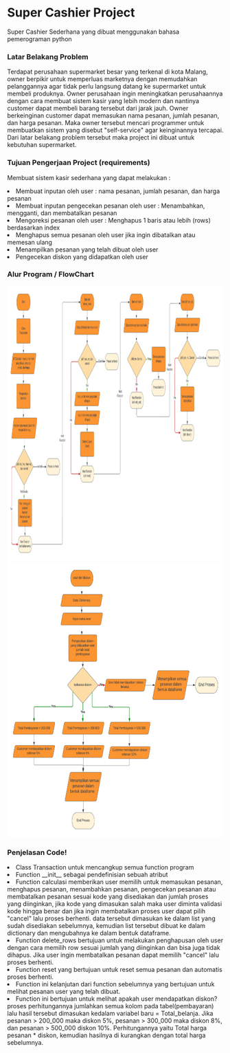 <h1> Super Cashier Project </h1>
Super Cashier Sederhana yang dibuat menggunakan bahasa pemerograman python 

<h3> Latar Belakang Problem </h3>
Terdapat perusahaan supermarket besar yang terkenal di kota Malang, owner berpikir untuk memperluas marketnya dengan memudahkan pelanggannya agar tidak perlu langsung datang ke supermarket untuk membeli produknya. Owner perusahaan ingin meningkatkan perusahaannya dengan cara membuat sistem kasir yang lebih modern dan nantinya customer dapat membeli barang tersebut dari jarak jauh. Owner berkeinginan customer dapat memasukan nama pesanan, jumlah pesanan, dan harga pesanan. Maka owner tersebut mencari programmer untuk membuatkan sistem yang disebut "self-service" agar keinginannya tercapai. Dari latar belakang problem tersebut maka project ini dibuat untuk kebutuhan supermarket.

<h3> Tujuan Pengerjaan Project (requirements) </h3>
Membuat sistem kasir sederhana yang dapat melakukan : 
<p>
</li><li> Membuat inputan oleh user : nama pesanan, jumlah pesanan, dan harga pesanan 
</li><li> Membuat inputan pengecekan pesanan oleh user : Menambahkan, mengganti, dan membatalkan pesanan
</li><li> Mengoreksi pesanan oleh user : Menghapus 1 baris atau lebih (rows) berdasarkan index
</li><li> Menghapus semua pesanan oleh user jika ingin dibatalkan atau memesan ulang
</li><li> Menampilkan pesanan yang telah dibuat oleh user
</li><li> Pengecekan diskon yang didapatkan oleh user

<h3> Alur Program / FlowChart </h3>
    <img src="Flowchart_1.png" width="1020" height="640" />
    <img src="Flowchart_2.png" width="720" height="640" />

<h3> Penjelasan Code!</h3>
</li><li> Class Transaction untuk mencangkup semua function program
</li><li> Function __init__ sebagai pendefinisian sebuah atribut
</li><li> Function calculasi memberikan user memilih untuk memasukan pesanan, menghapus pesanan, menambahkan pesanan, pengecekan pesanan atau membatalkan pesanan sesuai kode yang disediakan dan jumlah proses yang diinginkan, jika kode yang dimasukan salah maka user diminta validasi kode hingga benar dan jika ingin membatalkan proses user dapat pilih "cancel" lalu proses berhenti. data tersebut dimasukan ke dalam list yang sudah disediakan sebelumnya, kemudian list tersebut dibuat ke 
dalam dictionary dan mengubahnya ke dalam bentuk dataframe.
</li><li> Function delete_rows bertujuan untuk melakukan penghapusan oleh user dengan cara memilih row sesuai jumlah yang diinginkan dan bisa juga tidak dihapus. 
Jika user ingin membatalkan pesanan dapat memilih "cancel" lalu proses berhenti.
</li><li> Function reset yang bertujuan untuk reset semua pesanan dan automatis proses berhenti.
</li><li> Function ini kelanjutan dari function sebelumnya yang bertujuan untuk melihat pesanan user yang telah dibuat.
</li><li> Function ini bertujuan untuk melihat apakah user mendapatkan diskon? proses perhitungannya jumlahkan semua kolom pada tabel(pembayaran) lalu hasil tersebut dimasukan kedalam variabel baru = Total_belanja. Jika pesanan > 200_000 maka diskon 5%, pesanan > 300_000 maka diskon 8%, dan pesanan > 500_000 diskon 10%. Perhitungannya yaitu Total harga pesanan * diskon, kemudian hasilnya di kurangkan dengan total harga sebelumnya.

